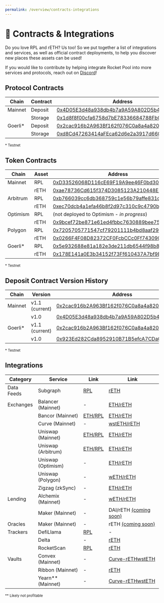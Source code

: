 ```yaml
---
permalink: /overview/contracts-integrations
---
```


# :handshake: Contracts & Integrations

Do you love RPL and rETH? Us too! So we put together a list of integrations and services, as well as official contract deployments, to help you discover new places these assets can be used!

If you would like to contribute by helping integrate Rocket Pool into more services and protocols, reach out on [Discord](https://discord.gg/MYrazaZZC4)!


## Protocol Contracts

Chain    | Contract | Address
---------|----------|---------
Mainnet  | Deposit  | [0x4D05E3d48a938db4b7a9A59A802D5b45011BDe58](https://etherscan.io/address/0x4D05E3d48a938db4b7a9A59A802D5b45011BDe58)
&nbsp;   | Storage  | [0x1d8f8f00cfa6758d7bE78336684788Fb0ee0Fa46](https://etherscan.io/address/0x1d8f8f00cfa6758d7bE78336684788Fb0ee0Fa46)
Goerli*  | Deposit  | [0x2cac916b2A963Bf162f076C0a8a4a8200BCFBfb4](https://goerli.etherscan.io/address/0x2cac916b2A963Bf162f076C0a8a4a8200BCFBfb4)
&nbsp;   | Storage  | [0xd8Cd47263414aFEca62d6e2a3917d6600abDceB3](https://goerli.etherscan.io/address/0xd8Cd47263414aFEca62d6e2a3917d6600abDceB3)

<small>* Testnet</small>


## Token Contracts

Chain    | Asset | Address
---------|-------|---------
Mainnet  | RPL   | [0xD33526068D116cE69F19A9ee46F0bd304F21A51f](https://etherscan.io/token/0xd33526068d116ce69f19a9ee46f0bd304f21a51f)
&nbsp;   | rETH  | [0xae78736Cd615f374D3085123A210448E74Fc6393](https://etherscan.io/token/0xae78736cd615f374d3085123a210448e74fc6393)
Arbitrum | RPL   | [0xb766039cc6db368759c1e56b79affe831d0cc507](https://arbiscan.io/token/0xb766039cc6db368759c1e56b79affe831d0cc507)
&nbsp;   | rETH  | [0xec70dcb4a1efa46b8f2d97c310c9c4790ba5ffa8](https://arbiscan.io/token/0xec70dcb4a1efa46b8f2d97c310c9c4790ba5ffa8)
Optimism | RPL   | (not deployed to Optimism - *in progress*)
&nbsp;   | rETH  | [0x9bcef72be871e61ed4fbbc7630889bee758eb81d](https://optimistic.etherscan.io/token/0x9bcef72be871e61ed4fbbc7630889bee758eb81d)
Polygon  | RPL   | [0x7205705771547cf79201111b4bd8aaf29467b9ec](https://polygonscan.com/token/0x7205705771547cf79201111b4bd8aaf29467b9ec)
&nbsp;   | rETH  | [0x0266F4F08D82372CF0FcbCCc0Ff74309089c74d1](https://polygonscan.com/token/0x0266F4F08D82372CF0FcbCCc0Ff74309089c74d1)
Goerli*  | RPL   | [0x5e932688e81a182e3de211db6544f98b8e4f89c7](https://goerli.etherscan.io/address/0x5e932688e81a182e3de211db6544f98b8e4f89c7)
&nbsp;   | rETH  | [0x178E141a0E3b34152f73Ff610437A7bf9B83267A](https://goerli.etherscan.io/address/0x178E141a0E3b34152f73Ff610437A7bf9B83267A)

<small>* Testnet</small>

## Deposit Contract Version History

Chain    | Version        | Address
---------|----------------|---------
Mainnet  | v1.1 (current) | [0x2cac916b2A963Bf162f076C0a8a4a8200BCFBfb4](https://etherscan.io/address/0x2cac916b2a963bf162f076c0a8a4a8200bcfbfb4)
&nbsp;   | v1.0           | [0x4D05E3d48a938db4b7a9A59A802D5b45011BDe58](https://etherscan.io/address/0x4D05E3d48a938db4b7a9A59A802D5b45011BDe58)
Goerli*  | v1.1 (current) | [0x2cac916b2A963Bf162f076C0a8a4a8200BCFBfb4](https://goerli.etherscan.io/address/0x2cac916b2A963Bf162f076C0a8a4a8200BCFBfb4)
&nbsp;   | v1.0           | [0x923Ed282Cda8952910B71B5efcA7CDa09e39c633](https://goerli.etherscan.io/address/0x923Ed282Cda8952910B71B5efcA7CDa09e39c633)

<small>* Testnet</small>


## Integrations

Category        | Service             | Link    | Link
----------------|---------------------|---------|--------
Data Feeds      | Subgraph            | [RPL](https://github.com/Data-Nexus/rocket-pool-mainnet) | [rETH](https://github.com/Data-Nexus/rocket-pool-mainnet)
Exchanges       | Balancer (Mainnet)  | -       | [ETH/rETH](https://app.balancer.fi/#/trade/ether/0xae78736Cd615f374D3085123A210448E74Fc6393)
&nbsp;          | Bancor (Mainnet)    | [ETH/RPL](https://app.bancor.network/swap?from=0xEeeeeEeeeEeEeeEeEeEeeEEEeeeeEeeeeeeeEEeE&to=0xD33526068D116cE69F19A9ee46F0bd304F21A51f) | [ETH/rETH](https://app.bancor.network/swap?from=0xEeeeeEeeeEeEeeEeEeEeeEEEeeeeEeeeeeeeEEeE&to=0xae78736Cd615f374D3085123A210448E74Fc6393)
&nbsp;          | Curve (Mainnet)     | -       | [wstETH/rETH](https://curve.fi/factory-crypto/14)
&nbsp;          | Uniswap (Mainnet)   | [ETH/RPL](https://app.uniswap.org/#/swap?inputCurrency=ETH&outputCurrency=0xd33526068d116ce69f19a9ee46f0bd304f21a51f&chainId=1) | [ETH/rETH](https://app.uniswap.org/#/swap?inputCurrency=ETH&outputCurrency=0xae78736Cd615f374D3085123A210448E74Fc6393&chainId=1)
&nbsp;          | Uniswap (Arbitrum)  | [ETH/RPL](https://app.uniswap.org/#/swap?inputCurrency=ETH&outputCurrency=0xb766039cc6db368759c1e56b79affe831d0cc507&chain=arbitrum) | [ETH/rETH](https://app.uniswap.org/#/swap?inputCurrency=ETH&outputCurrency=0xec70dcb4a1efa46b8f2d97c310c9c4790ba5ffa8&chain=arbitrum)
&nbsp;          | Uniswap (Optimism)  | -       | [ETH/rETH](https://app.uniswap.org/#/swap?inputCurrency=ETH&outputCurrency=0x9bcef72be871e61ed4fbbc7630889bee758eb81d&chain=optimism)
&nbsp;          | Uniswap (Polygon)   | -       | [wETH/rETH](https://app.uniswap.org/#/swap?inputCurrency=0x7ceB23fD6bC0adD59E62ac25578270cFf1b9f619&outputCurrency=0x0266F4F08D82372CF0FcbCCc0Ff74309089c74d1&chain=polygon)
&nbsp;          | Zigzag (zkSync)     | -       | [ETH/rETH](https://trade.zigzag.exchange/?market=rETH-ETH&network=zksync)
Lending         | Alchemix (Mainnet)  | -       | [wETH/rETH](https://alchemix.fi/vaults)
&nbsp;          | Maker (Mainnet)     | -       | DAI/rETH [(coming soon)](https://vote.makerdao.com/polling/QmfMswF2)
Oracles         | Maker (Mainnet)     | -       | rETH [(coming soon)](https://vote.makerdao.com/polling/QmfMswF2)
Trackers        | DefiLlama           | [RPL](https://defillama.com/protocol/rocket-pool) | -
&nbsp;          | Delta               | -       | [rETH](https://delta.app/)
&nbsp;          | RocketScan          | [RPL](https://rocketscan.io/rpl) | [rETH](https://rocketscan.io/reth)
Vaults          | Convex (Mainnet)    | -       | [Curve-rETHwstETH](https://www.convexfinance.com/stake)
&nbsp;          | Ribbon (Mainnet)    | -       | [rETH](https://app.ribbon.finance/v2/theta-vault/T-rETH-C)
&nbsp;          | Yearn** (Mainnet)   | -       | [Curve-rETHwstETH](https://yearn.finance/#/vault/0xBfedbcbe27171C418CDabC2477042554b1904857)

<small>** Likely not profitable</small>

<!-- Staged Integrations -->
<!-- 
- RPL ZigZag listing (waiting for MM)
&nbsp;          | Zigzag (zkSync)     | [RPL](https://trade.zigzag.exchange/?market=RPL-ETH&network=zksync) | [rETH](https://trade.zigzag.exchange/?market=rETH-ETH&network=zksync)
 -->
